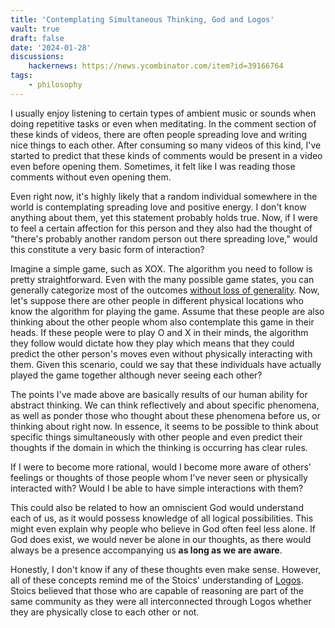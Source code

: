 ```yaml
---
title: 'Contemplating Simultaneous Thinking, God and Logos'
vault: true
draft: false
date: '2024-01-28'
discussions:
    hackernews: https://news.ycombinator.com/item?id=39166764
tags:
    - philosophy
---
```


I usually enjoy listening to certain types of ambient music or sounds when
doing repetitive tasks or even when meditating. In the comment section of these
kinds of videos, there are often people spreading love and writing nice things
to each other. After consuming so many videos of this kind, I've started to
predict that these kinds of comments would be present in a video even before
opening them. Sometimes, it felt like I was reading those comments without even
opening them.

Even right now, it's highly likely that a random individual somewhere in the
world is contemplating spreading love and positive energy. I don't know
anything about them, yet this statement probably holds true. Now, if I were to
feel a certain affection for this person and they also had the thought of
"there's probably another random person out there spreading love," would this
constitute a very basic form of interaction?

Imagine a simple game, such as XOX. The algorithm you need to follow is pretty
straightforward. Even with the many possible game states, you can generally
categorize most of the outcomes [without loss of
generality](https://en.wikipedia.org/wiki/Without_loss_of_generality). Now,
let's suppose there are other people in different physical locations who know
the algorithm for playing the game. Assume that these people are also thinking
about the other people whom also contemplate this game in their heads. If these
people were to play O and X in their minds, the algorithm they follow would
dictate how they play which means that they could predict the other person's
moves even without physically interacting with them. Given this scenario, could
we say that these individuals have actually played the game together although
never seeing each other?

The points I've made above are basically results of our human ability for
abstract thinking. We can think reflectively and about specific phenomena, as
well as ponder those who thought about these phenomena before us, or thinking
about right now. In essence, it seems to be possible to think about specific
things simultaneously with other people and even predict their thoughts if the
domain in which the thinking is occurring has clear rules.

If I were to become more rational, would I become more aware of others'
feelings or thoughts of those people whom I've never seen or physically
interacted with? Would I be able to have simple interactions with them?

This could also be related to how an omniscient God would understand each of
us, as it would possess knowledge of all logical possibilities. This might even
explain why people who believe in God often feel less alone. If God does exist,
we would never be alone in our thoughts, as there would always be a presence
accompanying us **as long as we are aware**.

Honestly, I don't know if any of these thoughts even make sense. However, all
of these concepts remind me of the Stoics' understanding of
[Logos](https://en.wikipedia.org/wiki/Logos). Stoics believed that those who
are capable of reasoning are part of the same community as they were all
interconnected through Logos whether they are physically close to each other or
not.
